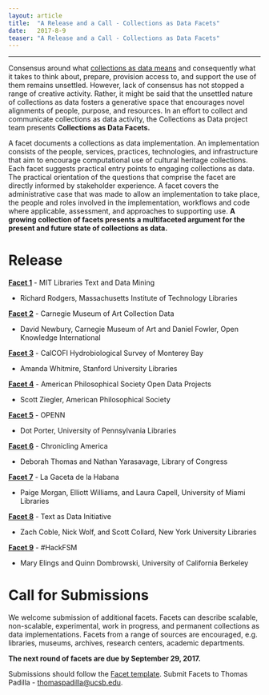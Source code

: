 ```yaml
---
layout: article
title:  "A Release and a Call - Collections as Data Facets"
date:   2017-8-9 
teaser: "A Release and a Call - Collections as Data Facets"
---
```

---

Consensus around what [collections as data means](https://collectionsasdata.github.io/statement/) and consequently what it takes to think about, prepare, provision access to, and support the use of them remains unsettled. However, lack of consensus has not stopped a range of creative activity. Rather, it might be said that the unsettled nature of collections as data fosters a generative space that encourages novel alignments of people, purpose, and resources. In an effort to collect and communicate collections as data activity, the Collections as Data project team presents **Collections as Data Facets.**

A facet documents a collections as data implementation. An implementation consists of the people, services, practices, technologies, and infrastructure that aim to encourage computational use of cultural heritage collections. Each facet suggests practical entry points to engaging collections as data. The practical orientation of the questions that comprise the facet are directly informed by stakeholder experience. A facet covers the administrative case that was made to allow an implementation to take place, the people and roles involved in the implementation, workflows and code where applicable, assessment, and approaches to supporting use. **A growing collection of facets presents a multifaceted argument for the present and future state of collections as data.** 

# Release

[**Facet 1**](https://collectionsasdata.github.io/facet1/) - MIT Libraries Text and Data Mining
* Richard Rodgers, Massachusetts Institute of Technology Libraries 

[**Facet 2**](https://collectionsasdata.github.io/facet2/) - Carnegie Museum of Art Collection Data
* David Newbury, Carnegie Museum of Art and Daniel Fowler, Open Knowledge International

[**Facet 3**](https://collectionsasdata.github.io/facet3/) - CalCOFI Hydrobiological Survey of Monterey Bay
* Amanda Whitmire, Stanford University Libraries 

[**Facet 4**](https://collectionsasdata.github.io/facet4/) - American Philosophical Society Open Data Projects
* Scott Ziegler, American Philosophical Society 

[**Facet 5**](https://collectionsasdata.github.io/facet5/) - OPENN
* Dot Porter, University of Pennsylvania Libraries

[**Facet 6**](https://collectionsasdata.github.io/facet6/) - Chronicling America
* Deborah Thomas and Nathan Yarasavage, Library of Congress

[**Facet 7**](https://collectionsasdata.github.io/facet7/) - La Gaceta de la Habana
* Paige Morgan, Elliott Williams, and Laura Capell, University of Miami Libraries

[**Facet 8**](https://collectionsasdata.github.io/facet8/) - Text as Data Initiative
* Zach Coble, Nick Wolf, and Scott Collard, New York University Libraries

[**Facet 9**](https://collectionsasdata.github.io/facet9/) - #HackFSM
* Mary Elings and Quinn Dombrowski, University of California Berkeley

# Call for Submissions

We welcome submission of additional facets. Facets can describe scalable, non-scalable, experimental, work in progress, and permanent collections as data implementations. Facets from a range of sources are encouraged, e.g. libraries, museums, archives, research centers, academic departments. 

**The next round of facets are due by September 29, 2017.** 

Submissions should follow the [Facet template](https://docs.google.com/document/d/1_i4DEggmZDzZ_JXIIZdwF7M4bMjR36W9Vk2pjZtCho0/edit). Submit Facets to Thomas Padilla - thomaspadilla@ucsb.edu. 
